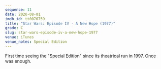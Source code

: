 ```yaml
---
sequence: 11
date: 2020-08-01
imdb_id: tt0076759
title: "Star Wars: Episode IV - A New Hope (1977)"
grade: C
slug: star-wars-episode-iv-a-new-hope-1977
venue: iTunes
venue_notes: Special Edition
---
```


First time seeing the "Special Edition" since its theatrical run in 1997. Once was enough.
